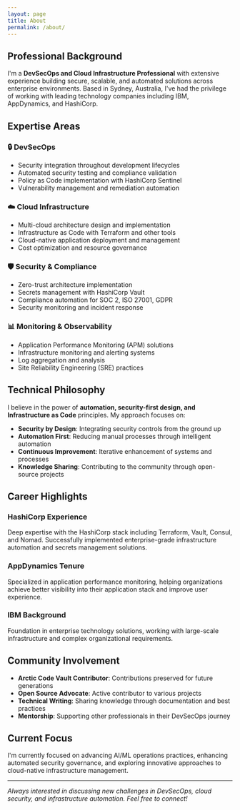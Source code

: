 ```yaml
---
layout: page
title: About
permalink: /about/
---
```


## Professional Background

I'm a **DevSecOps and Cloud Infrastructure Professional** with extensive experience building secure, scalable, and automated solutions across enterprise environments. Based in Sydney, Australia, I've had the privilege of working with leading technology companies including IBM, AppDynamics, and HashiCorp.

## Expertise Areas

### 🔒 DevSecOps
- Security integration throughout development lifecycles
- Automated security testing and compliance validation
- Policy as Code implementation with HashiCorp Sentinel
- Vulnerability management and remediation automation

### ☁️ Cloud Infrastructure
- Multi-cloud architecture design and implementation
- Infrastructure as Code with Terraform and other tools
- Cloud-native application deployment and management
- Cost optimization and resource governance

### 🛡️ Security & Compliance
- Zero-trust architecture implementation
- Secrets management with HashiCorp Vault
- Compliance automation for SOC 2, ISO 27001, GDPR
- Security monitoring and incident response

### 📊 Monitoring & Observability
- Application Performance Monitoring (APM) solutions
- Infrastructure monitoring and alerting systems
- Log aggregation and analysis
- Site Reliability Engineering (SRE) practices

## Technical Philosophy

I believe in the power of **automation, security-first design, and Infrastructure as Code** principles. My approach focuses on:

- **Security by Design**: Integrating security controls from the ground up
- **Automation First**: Reducing manual processes through intelligent automation
- **Continuous Improvement**: Iterative enhancement of systems and processes
- **Knowledge Sharing**: Contributing to the community through open-source projects

## Career Highlights

### HashiCorp Experience
Deep expertise with the HashiCorp stack including Terraform, Vault, Consul, and Nomad. Successfully implemented enterprise-grade infrastructure automation and secrets management solutions.

### AppDynamics Tenure
Specialized in application performance monitoring, helping organizations achieve better visibility into their application stack and improve user experience.

### IBM Background
Foundation in enterprise technology solutions, working with large-scale infrastructure and complex organizational requirements.

## Community Involvement

- **Arctic Code Vault Contributor**: Contributions preserved for future generations
- **Open Source Advocate**: Active contributor to various projects
- **Technical Writing**: Sharing knowledge through documentation and best practices
- **Mentorship**: Supporting other professionals in their DevSecOps journey

## Current Focus

I'm currently focused on advancing AI/ML operations practices, enhancing automated security governance, and exploring innovative approaches to cloud-native infrastructure management.

---

*Always interested in discussing new challenges in DevSecOps, cloud security, and infrastructure automation. Feel free to connect!*